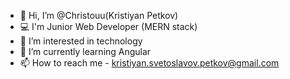- 👋 Hi, I’m @Christouu(Kristiyan Petkov)
- 💻 I'm Junior Web Developer (MERN stack)
- 👀 I’m interested in technology
- 🌱 I’m currently learning Angular
- 📫 How to reach me - kristiyan.svetoslavov.petkov@gmail.com
